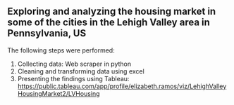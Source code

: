 ## Exploring and analyzing the housing market in some of the cities in the Lehigh Valley area in Pennsylvania, US

The following steps were performed:

1. Collecting data: Web scraper in python
2. Cleaning and transforming data using excel 
3. Presenting the findings using Tableau: https://public.tableau.com/app/profile/elizabeth.ramos/viz/LehighValleyHousingMarket2/LVHousing
